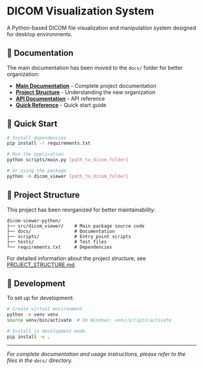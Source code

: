 # DICOM Visualization System

A Python-based DICOM file visualization and manipulation system designed for desktop environments.

## 📖 Documentation

The main documentation has been moved to the `docs/` folder for better organization:

- **[Main Documentation](docs/README.md)** - Complete project documentation
- **[Project Structure](docs/PROJECT_STRUCTURE.md)** - Understanding the new organization
- **[API Documentation](docs/API_DOCUMENTATION.md)** - API reference
- **[Quick Reference](docs/QUICK_REFERENCE.md)** - Quick start guide

## 🚀 Quick Start

```bash
# Install dependencies
pip install -r requirements.txt

# Run the application
python scripts/main.py [path_to_dicom_folder]

# Or using the package
python -m dicom_viewer [path_to_dicom_folder]
```

## 📁 Project Structure

This project has been reorganized for better maintainability:

```
dicom-viewer-python/
├── src/dicom_viewer/    # Main package source code
├── docs/                # Documentation
├── scripts/             # Entry point scripts
├── tests/               # Test files
└── requirements.txt     # Dependencies
```

For detailed information about the project structure, see [PROJECT_STRUCTURE.md](docs/PROJECT_STRUCTURE.md).

## 🔧 Development

To set up for development:

```bash
# Create virtual environment
python -m venv venv
source venv/bin/activate  # On Windows: venv\Scripts\activate

# Install in development mode
pip install -e .
```

---

*For complete documentation and usage instructions, please refer to the files in the `docs/` directory.*